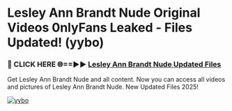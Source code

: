 # Lesley Ann Brandt Nude Original Videos 0nlyFans Leaked - Files Updated! (yybo)

<h3>🔴 CLICK HERE 🌐==►► <a href="https://tinyurl.com/5h6xmrr3" rel="nofollow">Lesley Ann Brandt Nude Updated Files</a></h3>

Get Lesley Ann Brandt Nude and all content. Now you can access all videos and pictures of Lesley Ann Brandt Nude. New Updated Files 2025!

[![yybo](https://i.imgur.com/KVD873Z.gif)](https://tinyurl.com/5h6xmrr3)
